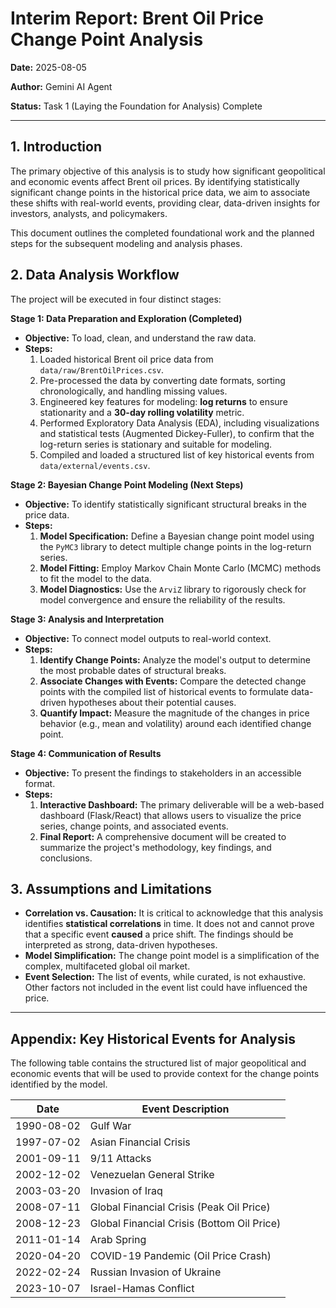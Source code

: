 # Interim Report: Brent Oil Price Change Point Analysis

**Date:** 2025-08-05

**Author:** Gemini AI Agent

**Status:** Task 1 (Laying the Foundation for Analysis) Complete

---

## 1. Introduction

The primary objective of this analysis is to study how significant geopolitical and economic events affect Brent oil prices. By identifying statistically significant change points in the historical price data, we aim to associate these shifts with real-world events, providing clear, data-driven insights for investors, analysts, and policymakers.

This document outlines the completed foundational work and the planned steps for the subsequent modeling and analysis phases.

## 2. Data Analysis Workflow

The project will be executed in four distinct stages:

**Stage 1: Data Preparation and Exploration (Completed)**
- **Objective:** To load, clean, and understand the raw data.
- **Steps:**
  1. Loaded historical Brent oil price data from `data/raw/BrentOilPrices.csv`.
  2. Pre-processed the data by converting date formats, sorting chronologically, and handling missing values.
  3. Engineered key features for modeling: **log returns** to ensure stationarity and a **30-day rolling volatility** metric.
  4. Performed Exploratory Data Analysis (EDA), including visualizations and statistical tests (Augmented Dickey-Fuller), to confirm that the log-return series is stationary and suitable for modeling.
  5. Compiled and loaded a structured list of key historical events from `data/external/events.csv`.

**Stage 2: Bayesian Change Point Modeling (Next Steps)**
- **Objective:** To identify statistically significant structural breaks in the price data.
- **Steps:**
  1. **Model Specification:** Define a Bayesian change point model using the `PyMC3` library to detect multiple change points in the log-return series.
  2. **Model Fitting:** Employ Markov Chain Monte Carlo (MCMC) methods to fit the model to the data.
  3. **Model Diagnostics:** Use the `ArviZ` library to rigorously check for model convergence and ensure the reliability of the results.

**Stage 3: Analysis and Interpretation**
- **Objective:** To connect model outputs to real-world context.
- **Steps:**
  1. **Identify Change Points:** Analyze the model's output to determine the most probable dates of structural breaks.
  2. **Associate Changes with Events:** Compare the detected change points with the compiled list of historical events to formulate data-driven hypotheses about their potential causes.
  3. **Quantify Impact:** Measure the magnitude of the changes in price behavior (e.g., mean and volatility) around each identified change point.

**Stage 4: Communication of Results**
- **Objective:** To present the findings to stakeholders in an accessible format.
- **Steps:**
  1. **Interactive Dashboard:** The primary deliverable will be a web-based dashboard (Flask/React) that allows users to visualize the price series, change points, and associated events.
  2. **Final Report:** A comprehensive document will be created to summarize the project's methodology, key findings, and conclusions.

## 3. Assumptions and Limitations

- **Correlation vs. Causation:** It is critical to acknowledge that this analysis identifies **statistical correlations** in time. It does not and cannot prove that a specific event **caused** a price shift. The findings should be interpreted as strong, data-driven hypotheses.
- **Model Simplification:** The change point model is a simplification of the complex, multifaceted global oil market.
- **Event Selection:** The list of events, while curated, is not exhaustive. Other factors not included in the event list could have influenced the price.

---

## Appendix: Key Historical Events for Analysis

The following table contains the structured list of major geopolitical and economic events that will be used to provide context for the change points identified by the model.

| Date         | Event Description                           |
|--------------|---------------------------------------------|
| 1990-08-02   | Gulf War                                    |
| 1997-07-02   | Asian Financial Crisis                      |
| 2001-09-11   | 9/11 Attacks                                |
| 2002-12-02   | Venezuelan General Strike                   |
| 2003-03-20   | Invasion of Iraq                            |
| 2008-07-11   | Global Financial Crisis (Peak Oil Price)    |
| 2008-12-23   | Global Financial Crisis (Bottom Oil Price)  |
| 2011-01-14   | Arab Spring                                 |
| 2020-04-20   | COVID-19 Pandemic (Oil Price Crash)         |
| 2022-02-24   | Russian Invasion of Ukraine                 |
| 2023-10-07   | Israel-Hamas Conflict                       |

